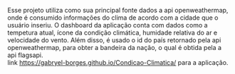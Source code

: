 Esse projeto utiliza como sua principal fonte dados a api openweathermap, onde é consumido informações do clima de acordo com a cidade que o usuário inseriu. O dashboard da aplicação conta com dados como a tempetura atual, ícone da condição climática, humidade relativa do ar e velocidade do vento. Além disso, é usado o id do país retornado pela api openweathermap, para obter a bandeira da nação, o qual é obtida pela a api flagsapi.  
link https://gabryel-borges.github.io/Condicao-Climatica/ para a aplicação.
